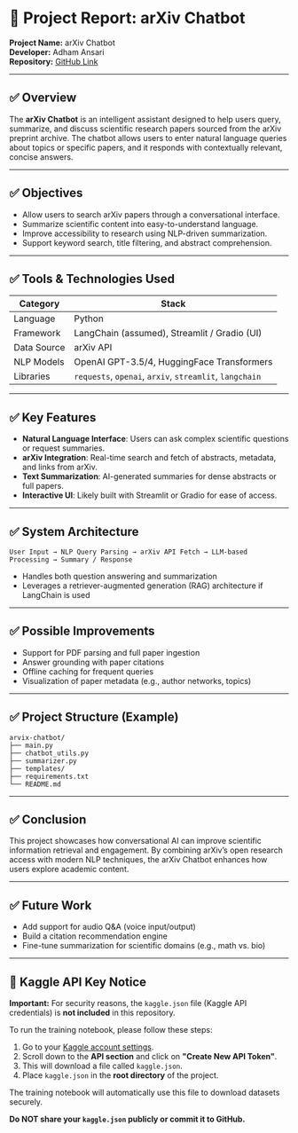 
# 📄 Project Report: arXiv Chatbot

**Project Name:** arXiv Chatbot  
**Developer:** Adham Ansari  
**Repository:** [GitHub Link](https://github.com/KeSi-AN/arVix-Chatbot)

---

## ✅ Overview

The **arXiv Chatbot** is an intelligent assistant designed to help users query, summarize, and discuss scientific research papers sourced from the arXiv preprint archive. The chatbot allows users to enter natural language queries about topics or specific papers, and it responds with contextually relevant, concise answers.

---

## ✅ Objectives

- Allow users to search arXiv papers through a conversational interface.
- Summarize scientific content into easy-to-understand language.
- Improve accessibility to research using NLP-driven summarization.
- Support keyword search, title filtering, and abstract comprehension.

---

## ✅ Tools & Technologies Used

| Category          | Stack                                     |
|-------------------|-------------------------------------------|
| Language          | Python                                    |
| Framework         | LangChain (assumed), Streamlit / Gradio (UI) |
| Data Source       | arXiv API                                 |
| NLP Models        | OpenAI GPT-3.5/4, HuggingFace Transformers |
| Libraries         | `requests`, `openai`, `arxiv`, `streamlit`, `langchain` |

---

## ✅ Key Features

- **Natural Language Interface**: Users can ask complex scientific questions or request summaries.
- **arXiv Integration**: Real-time search and fetch of abstracts, metadata, and links from arXiv.
- **Text Summarization**: AI-generated summaries for dense abstracts or full papers.
- **Interactive UI**: Likely built with Streamlit or Gradio for ease of access.

---

## ✅ System Architecture

```plaintext
User Input → NLP Query Parsing → arXiv API Fetch → LLM-based Processing → Summary / Response
```

- Handles both question answering and summarization
- Leverages a retriever-augmented generation (RAG) architecture if LangChain is used

---

## ✅ Possible Improvements

- Support for PDF parsing and full paper ingestion
- Answer grounding with paper citations
- Offline caching for frequent queries
- Visualization of paper metadata (e.g., author networks, topics)

---

## ✅ Project Structure (Example)

```
arvix-chatbot/
├── main.py
├── chatbot_utils.py
├── summarizer.py
├── templates/
├── requirements.txt
└── README.md
```

---

## ✅ Conclusion

This project showcases how conversational AI can improve scientific information retrieval and engagement. By combining arXiv’s open research access with modern NLP techniques, the arXiv Chatbot enhances how users explore academic content.

---

## ✅ Future Work

- Add support for audio Q&A (voice input/output)
- Build a citation recommendation engine
- Fine-tune summarization for scientific domains (e.g., math vs. bio)

---

## 🔐 Kaggle API Key Notice

**Important:** For security reasons, the `kaggle.json` file (Kaggle API credentials) is **not included** in this repository.

To run the training notebook, please follow these steps:

1. Go to your [Kaggle account settings](https://www.kaggle.com/settings).
2. Scroll down to the **API section** and click on **"Create New API Token"**.
3. This will download a file called `kaggle.json`.
4. Place `kaggle.json` in the **root directory** of the project.

The training notebook will automatically use this file to download datasets securely.

**Do NOT share your `kaggle.json` publicly or commit it to GitHub.**

